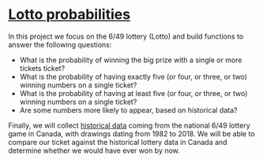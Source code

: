 # [Lotto probabilities](https://github.com/AngelosTheodorakis/Data_Analysis_Projects/blob/master/Lotto%20Probabilities/Lottery.ipynb)
In this project we focus on the 6/49 lottery (Lotto) and build functions to answer the following questions:

* What is the probability of winning the big prize with a single or more tickets ticket?
* What is the probability of having exactly five (or four, or three, or two) winning numbers on a single ticket?
* What is the probability of having at least five (or four, or three, or two) winning numbers on a single ticket?
* Are some numbers more likely to appear, based on historical data?

Finally, we will collect [historical data](https://www.kaggle.com/datascienceai/lottery-dataset) coming from the national 6/49 lottery game in Canada, with drawings dating from 1982 to 2018. We will be able to compare our ticket against the historical lottery data in Canada and determine whether we would have ever won by now.

